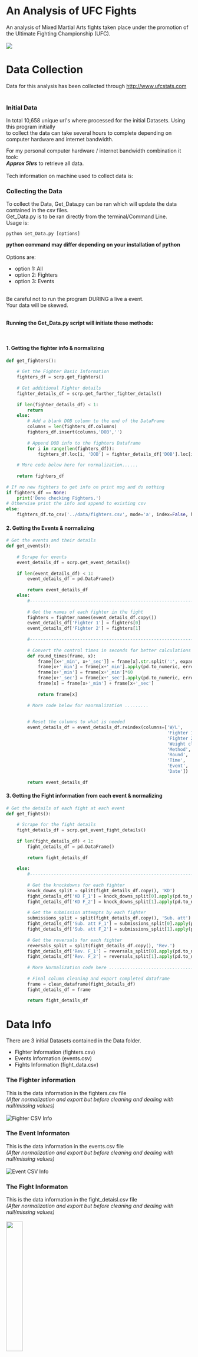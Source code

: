 # An Analysis of UFC Fights
An analysis of Mixed Martial Arts fights taken place under the promotion of the Ultimate Fighting Championship (UFC).
<br><br>
<img src="https://piglordmma.com/wp-content/uploads/2020/04/ufc-octagon.jpg">

# Data Collection
Data for this analysis has been collected through http://www.ufcstats.com <br>
<br>

### Initial Data
In total 10,658 unique url's where processed for the initial Datasets. Using this program initially <br>
to collect the data can take several hours to complete depending on computer hardware and internet bandwidth.<br>
    
For my personal computer hardware / internet bandwidth combination it took:<br>
**_Approx 5hrs_** to retrieve all data.<br>
<br>
Tech information on machine used to collect data is:<br>

### Collecting the Data
To collect the Data, Get_Data.py can be ran which will update the data contained in the csv files.<br>
Get_Data.py is to be ran directly from the terminal/Command Line. <br>
Usage is:<br>
```
python Get_Data.py [options]
```
**python command may differ depending on your installation of python**
<br>
<br>
Options are:<br>
- option 1: All
- option 2: Fighters
- option 3: Events
<br>
Be careful not to run the program DURING a live a event.<br>
Your data will be skewed. <br>
<br>

**Running the Get_Data.py script will initiate these methods:**

<br>

#### 1. Getting the fighter info & normalizing
```python
def get_fighters():
    
    # Get the Fighter Basic Information
    fighters_df = scrp.get_fighters()
    
    # Get additional Fighter details
    fighter_details_df = scrp.get_further_fighter_details()
    
    if len(fighter_details_df) < 1:
        return 
    else:
        # Add a blank DOB column to the end of the DataFrame
        columns = len(fighters_df.columns)
        fighters_df.insert(columns,'DOB','')
        
        # Append DOB info to the fighters Dataframe
        for i in range(len(fighters_df)):
            fighters_df.loc[i, 'DOB'] = fighter_details_df['DOB'].loc[i]
    
    # More code below here for normalization......
    
    return fighters_df
    
# If no new fighters to get info on print msg and do nothing
if fighters_df == None:
    print('Done checking Fighters.')
# Otherwise print the info and append to existing csv
else:
    fighters_df.to_csv('../data/fighters.csv', mode='a', index=False, header=False)
```
#### 2. Getting the Events & normalizing
```Python
# Get the events and their details
def get_events():
    
    # Scrape for events
    event_details_df = scrp.get_event_details()
    
    if len(event_details_df) < 1:
        event_details_df = pd.DataFrame()
        
        return event_details_df
    else:
        #--------------------------------------------------------------------------------------------
        
        # Get the names of each fighter in the fight
        fighters = fighter_names(event_details_df.copy())
        event_details_df['Fighter 1'] = fighters[0]
        event_details_df['Fighter 2'] = fighters[1]
        
        #--------------------------------------------------------------------------------------------
        
        # Convert the control times in seconds for better calculations
        def round_times(frame, x):
            frame[[x+'_min', x+'_sec']] = frame[x].str.split(':', expand=True)
            frame[x+'_min'] = frame[x+'_min'].apply(pd.to_numeric, errors='coerce')
            frame[x+'_min'] = frame[x+'_min']*60
            frame[x+'_sec'] = frame[x+'_sec'].apply(pd.to_numeric, errors='coerce')
            frame[x] = frame[x+'_min'] + frame[x+'_sec']
            
            return frame[x]
            
        # More code below for naormalization .........
        
        
        # Reset the columns to what is needed
        event_details_df = event_details_df.reindex(columns=['W/L', 
                                                             'Fighter 1', 
                                                             'Fighter 2',
                                                             'Weight class', 
                                                             'Method',
                                                             'Round', 
                                                             'Time', 
                                                             'Event',
                                                             'Date'])
        
        return event_details_df
```
#### 3. Getting the Fight information from each event & normalizing
```Python
# Get the details of each fight at each event
def get_fights():
    
    # Scrape for the fight details
    fight_details_df = scrp.get_event_fight_details()
    
    if len(fight_details_df) < 1:
        fight_details_df = pd.DataFrame()
        
        return fight_details_df
    
    else:        
        #--------------------------------------------------------------------------------------------
               
        # Get the knockdowns for each fighter
        knock_downs_split = split(fight_details_df.copy(), 'KD')
        fight_details_df['KD F_1'] = knock_downs_split[0].apply(pd.to_numeric, errors='coerce')
        fight_details_df['KD F_2'] = knock_downs_split[1].apply(pd.to_numeric, errors='coerce')
        
        # Get the submission attempts by each fighter
        submissions_split = split(fight_details_df.copy(), 'Sub. att')
        fight_details_df['Sub. att F_1'] = submissions_split[0].apply(pd.to_numeric, errors='coerce')
        fight_details_df['Sub. att F_2'] = submissions_split[1].apply(pd.to_numeric, errors='coerce')
        
        # Get the reversals for each fighter
        reversals_split = split(fight_details_df.copy(), 'Rev.')
        fight_details_df['Rev. F_1'] = reversals_split[0].apply(pd.to_numeric, errors='coerce')
        fight_details_df['Rev. F_2'] = reversals_split[1].apply(pd.to_numeric, errors='coerce')
        
        # More Normalization code here ...................................
        
        # Final column cleaning and export completed dataframe
        frame = clean_dataframe(fight_details_df)    
        fight_details_df = frame
    
        return fight_details_df
```

# Data Info
There are 3 initial Datasets contained in the Data folder. <br>
- Fighter Information (fighters.csv)
- Events Information (events.csv)
- Fights Information (fight_data.csv)

### The Fighter information
This is the data information in the fighters.csv file <br>
*_(After normalization and export but before cleaning and dealing with null/missing values)_*<br><br>
![Fighter CSV Info](https://github.com/Jon-Flan/Analysis_of_UFC_Fights/blob/main/imgs/fighter_dtypes_info%20copy.png)

### The Event Informaton
This is the data information in the events.csv file<br>
*_(After normalization and export but before cleaning and dealing with null/missing values)_*<br><br>
![Event CSV Info](https://github.com/Jon-Flan/Analysis_of_UFC_Fights/blob/main/imgs/event_dtypes_info.png)

### The Fight Informaton
This is the data information in the fight_detaisl.csv file<br>
*_(After normalization and export but before cleaning and dealing with null/missing values)_*<br><br>
<img src="https://github.com/Jon-Flan/Analysis_of_UFC_Fights/blob/main/imgs/fights_dtypes.png" width=30% height=30%>
<br><br>
![Fight CSV Info](https://github.com/Jon-Flan/Analysis_of_UFC_Fights/blob/main/imgs/fights_info.png)

# Preprocessing
Once the data has been collected preprocessing can be begin. For this project instead of dealing with<br> 
null values in the fighter.csv straight away, the data from each csv is merged into one complete dataset,<br>
as this is where the analysis will take place and some figthers present in the figther information<br> 
may not have been in a UFC fight. Meaning some null information may not be part of the main dataset anyway.<br>
<br>
For the fight details, in early UFC events not all information is available as well as weight classes differ<br>
dramtically from what is used in Mixed Martial Arts promotions now, such as the Open Weight Class<br>
<br>
For these reasons all null, empty data as well as feature creation will be dealt with after merging.<br>

## Data Merging
The Data flow below shows from the website to a merged dataset before cleaning and feature creation. <br>
**Note:** Not all attributes from each dataset are used but are still taken during initial scraping and normalisation, <br>
to be used in the merging process and for data validation compared to the website during the data retreival.<br>
<br>
<img src="https://github.com/Jon-Flan/Analysis_of_UFC_Fights/blob/main/imgs/data_flow/data_flow_pt1.png" width=100% height=100%>

## Merging the Data
To merge the data. After the collection process has completed and csv files are created,<br>
run the following command in terminal/comman prompt
**python command may differ depending on your installation of python**

```Terminal
python Merge_Data.py
```
Will initiate the process, NOTE: No additional arguments are needed for running this script.

```Python
def main():
    # get the final merged output
    data = merge_data()
    data
    print_and_export_data(data)
    
# merge the fighter info onto the fight info
    def get_merged_fighter_info():
        # copies of needed dataframes
        df_1 = events_and_fights.copy()
        df_f1 = fighter_1.copy()
        df_f2 = fighter_2.copy()
      
        # merge and drop dupliactes due to rematches and duplicate fighter info
        df_merged = pd.merge(df_1, df_f1, on=['Fighter 1'], how='left')
        df_merged = df_merged.drop_duplicates(subset=['Fighter 1', 'Fighter 2', 'Event', 'Win decided by'], 
                                                keep='last')
        df_merged = pd.merge(df_merged, df_f2, on=['Fighter 2'], how='left')
        df_merged = df_merged.drop_duplicates(subset=['Fighter 1', 'Fighter 2', 'Event', 'Win decided by'], 
                                                keep='last')
        
        # More merging methods inplace above and below this snippet
        
        data = get_merged_fighter_info()
    
    return data 
```

### Merged Data Info
The merged info is below before any initial visualization, cleaning, null handling, data type correction or feature creation<br>
Here we end up with 81 columns and 6350 rows. Each fight is broken out by the event basic details such as the event name and date,<br>
the winner/loser and how the fight ended. Then the each fighter details (Fighter 1 / Fighter 2) %& (F_1 / F_2) in the fight such as the<br> 
strikes landed and thrown per body section,as well as position. Then the personal info such as height, stance DOB and reach.<br>

<img src="https://github.com/Jon-Flan/Analysis_of_UFC_Fights/blob/main/imgs/merged_not_cleaned_dtypes.PNG" width=50% height=100%>

Table example: <br>

<img src="https://github.com/Jon-Flan/Analysis_of_UFC_Fights/blob/main/imgs/merged_not_cleaned_info.PNG" width=200% height=100% style="overflow-x:scroll">

# Tools Used
All tools and languages used, including packages from within each language <br>
<br>
#### Prerequisites are:
- Python3 is instaled
- R and R Studio are installed
- Anaconda3 is installed (Optional, any IDE capable of editing python is useable)

##### Installing Anaconda Instructions: <br>
**For Windows:** https://docs.anaconda.com/anaconda/install/windows/ <br>
**For Mac**: https://docs.anaconda.com/anaconda/install/mac-os/ <br>
**For Linux:** https://docs.anaconda.com/anaconda/install/linux/ <br>

##### Installing R & R Studio: <br>
Instructions here: https://rstudio-education.github.io/hopr/starting.html <br>

## Python 
Spyder IDE from within the Anaconda3 framework
#### Packages Imported:
- Pandas<br>
- Numpy <br>
- string<br>
- tqdm<br>
- BeautifulSoup<br>
- requests<br>
- sys<br>
- time<br>

## R
R Studio

